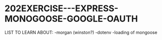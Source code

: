 # 202EXERCISE---EXPRESS-MONOGOOSE-GOOGLE-OAUTH

LIST TO LEARN ABOUT:
-morgan (winston?)
-dotenv
-loading of mongoose
